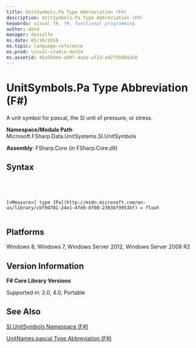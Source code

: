 ```yaml
---
title: UnitSymbols.Pa Type Abbreviation (F#)
description: UnitSymbols.Pa Type Abbreviation (F#)
keywords: visual f#, f#, functional programming
author: dend
manager: danielfe
ms.date: 05/16/2016
ms.topic: language-reference
ms.prod: visual-studio-dev14
ms.assetid: 45a589ee-a807-4ada-af23-a42f5b0042e8 
---
```


# UnitSymbols.Pa Type Abbreviation (F#)

A unit symbol for pascal, the SI unit of pressure, or stress.

**Namespace/Module Path**: Microsoft.FSharp.Data.UnitSystems.SI.UnitSymbols

**Assembly**: FSharp.Core (in FSharp.Core.dll)


## Syntax



```




[<Measure>] type [Pa](http://msdn.microsoft.com/en-us/library/cbf94781-24e1-4fd9-8f00-2393bf9953bf) = float


```





## Platforms
Windows 8, Windows 7, Windows Server 2012, Windows Server 2008 R2


## Version Information
**F# Core Library Versions**

Supported in: 2.0, 4.0, Portable




## See Also
[SI.UnitSymbols Namespace &#40;F&#35;&#41;](SI.UnitSymbols-Namespace-%5BFSharp%5D.md)

[UnitNames.pascal Type Abbreviation &#40;F&#35;&#41;](UnitNames.pascal-Type-Abbreviation-%5BFSharp%5D.md)

